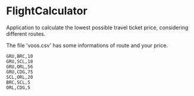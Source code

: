 # FlightCalculator

Application to calculate the lowest possible travel ticket price, considering different routes.

The file 'voos.csv' has some informations of route and your price.

```
GRU,BRC,10
GRU,SCL,18
GRU,ORL,56
GRU,CDG,75
SCL,ORL,20
BRC,SCL,5
ORL,CDG,5
```
